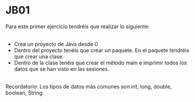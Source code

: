 # JB01

Para este primer ejercicio tendréis que realizar lo siguiente:</br></br>
- Crea un proyecto de Java desde 0</br>
- Dentro del proyecto tenéis que crear un paquete. En el paquete tendréis que crear una clase.</br>
- Dentro de la clase tenéis que crear el método main e imprimir todos los datos que se han visto en las sesiones.</br></br>

Recordatorio: Los tipos de datos más comunes son int, long, double, boolean, String.
